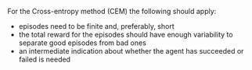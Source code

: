 For the Cross-entropy method (CEM) the following should apply:
* episodes need to be finite and, preferably, short
* the total reward for the episodes should have enough variability to separate good episodes from bad ones
* an intermediate indication about whether the agent has succeeded or failed is needed
